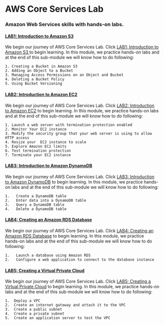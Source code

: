 #   AWS Core Services Lab
###  Amazon Web Services skills with hands-on labs.

####  <a href="./LAB1: Introduction to Amazon S3 /README.md">LAB1: Introduction to Amazon S3 </a>
We begin our journey of AWS Core Services Lab. Click <a href="./LAB1: Introduction to Amazon S3 /README.md">LAB1: Introduction to Amazon S3 </a> to begin learning. In this module, we practice hands-on labs and at the end of this sub-module we will know how to do following:

    1. Creating a Bucket in Amazon S3
    2. Adding an Object to a Bucket
    3. Managing Access Permissions on an Object and Bucket
    4. Deleting a Bucket Policy
    5. Using Bucket Versioning

####  <a href="./LAB2: Introduction to Amazon EC2 /README.md">LAB2: Introduction to Amazon EC2</a>
We begin our journey of AWS Core Services Lab. Click <a href="./LAB2: Introduction to Amazon EC2/README.md">LAB2: Introduction to Amazon EC2</a> to begin learning. In this module, we practice hands-on labs and at the end of this sub-module we will know how to do following:

    1. Launch a web server with termination protection enabled 
    2. Monitor Your EC2 instance 
    3. Modify the security group that your web server is using to allow HTTP access 
    4. Resize your  EC2 instance to scale 
    5. Explore Amazon EC2 limits 
    6. Test termination protection 
    7. Terminate your EC2 instance 

####  <a href="./LAB3: Introduction to Amazon DynamoDB/README.md">LAB3: Introduction to Amazon DynamoDB</a>
We begin our journey of AWS Core Services Lab. Click <a href="./LAB3: Introduction to Amazon DynamoDB/README.md">LAB3: Introduction to Amazon DynamoDB</a> to begin learning. In this module, we practice hands-on labs and at the end of this sub-module we will know how to do following:

    1.   Create a DynamoDB table
    2.   Enter data into a DynamoDB table
    3.   Query a DynamoDB table
    4.   Delete a DynamoDB table 

####  <a href="./LAB4: Creating an Amazon RDS Database/README.md">LAB4: Creating an Amazon RDS Database</a>
We begin our journey of AWS Core Services Lab. Click <a href="./LAB4: Creating an Amazon RDS Database/README.md">LAB4: Creating an Amazon RDS Database</a> to begin learning. In this module, we practice hands-on labs and at the end of this sub-module we will know how to do following:

    1.   Launch a database using Amazon RDS 
    2.   Configure a web application to connect to the database instance 

####  <a href="./LAB5: Creating a Virtual Private Cloud /README.md">LAB5: Creating a Virtual Private Cloud</a>
We begin our journey of AWS Core Services Lab. Click <a href="./LAB5: Creating a Virtual Private Cloud /README.md">LAB5: Creating a Virtual Private Cloud</a> to begin learning. In this module, we practice hands-on labs and at the end of this sub-module we will know how to do following:

    1.  Deploy a VPC 
    2.  Create an internet gateway and attach it to the VPC 
    3.  Create a public subnet 
    4.  Create a private subnet 
    5.  Create an application server to test the VPC  